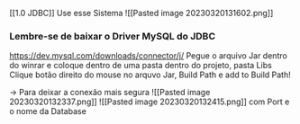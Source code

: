 [[1.0 JDBC]]
Use esse Sistema
![[Pasted image 20230320131602.png]]


### Lembre-se de baixar o Driver MySQL do JDBC
https://dev.mysql.com/downloads/connector/j/
Pegue o arquivo Jar dentro do winrar e coloque dentro de uma pasta dentro do projeto, pasta Libs
Clique botão direito do mouse no arquvo Jar, Build Path e add to Build Path!


-> Para deixar a  conexão mais segura
![[Pasted image 20230320132337.png]]
![[Pasted image 20230320132415.png]]
com Port e o nome da Database

